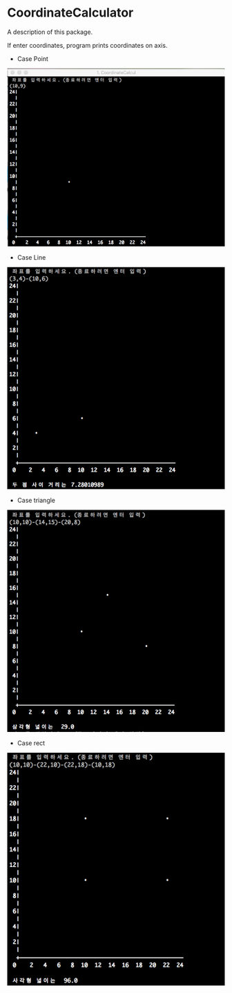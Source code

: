 # CoordinateCalculator

A description of this package.

If enter coordinates, program prints coordinates on axis.

- Case Point

![Alt text](./Picture/point.png)

- Case Line

![line](./Picture/line.png)

- Case triangle

![triangle](./Picture/triangle.png)

- Case rect

![rect](./Picture/rect.png)